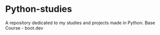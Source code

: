 # Python-studies
A repository dedicated to my studies and projects made in Python.
Base Course - boot.dev
